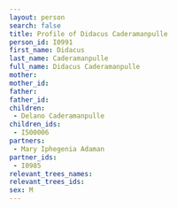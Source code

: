 ```yaml
---
layout: person
search: false
title: Profile of Didacus Caderamanpulle
person_id: I0991
first_name: Didacus
last_name: Caderamanpulle
full_name: Didacus Caderamanpulle
mother: 
mother_id: 
father: 
father_id: 
children:
 - Delano Caderamanpulle
children_ids:
 - I500006
partners:
 - Mary Iphegenia Adaman
partner_ids:
 - I0985
relevant_trees_names:
relevant_trees_ids:
sex: M
---
```


